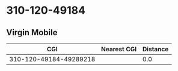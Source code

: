 # 310-120-49184
## Virgin Mobile


| CGI | Nearest CGI | Distance |
|-----|-------------|----------|
| 310-120-49184-49289218 |  | 0.0 |
